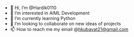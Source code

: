 - 👋 Hi, I’m @Hardik0110
- 👀 I’m interested in AIML Development
- 🌱 I’m currently learning Python
- 💞️ I’m looking to collaborate on new ideas of projects
- 📫 How to reach me my email @hkubavat21@gmail.com

<!---
Hardik0110/Hardik0110 is a ✨ special ✨ repository because its `README.md` (this file) appears on your GitHub profile.
You can click the Preview link to take a look at your changes.
--->
